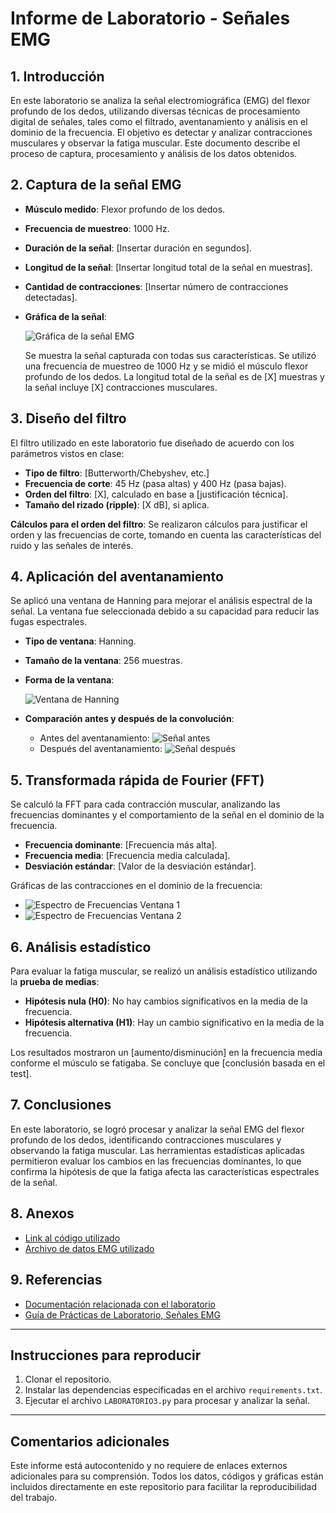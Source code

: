 # Informe de Laboratorio - Señales EMG

## 1. Introducción
En este laboratorio se analiza la señal electromiográfica (EMG) del flexor profundo de los dedos, utilizando diversas técnicas de procesamiento digital de señales, tales como el filtrado, aventanamiento y análisis en el dominio de la frecuencia. El objetivo es detectar y analizar contracciones musculares y observar la fatiga muscular. Este documento describe el proceso de captura, procesamiento y análisis de los datos obtenidos.

## 2. Captura de la señal EMG
- **Músculo medido**: Flexor profundo de los dedos.
- **Frecuencia de muestreo**: 1000 Hz.
- **Duración de la señal**: [Insertar duración en segundos].
- **Longitud de la señal**: [Insertar longitud total de la señal en muestras].
- **Cantidad de contracciones**: [Insertar número de contracciones detectadas].
- **Gráfica de la señal**:

  ![Gráfica de la señal EMG](ruta_a_imagen_grafica_señal.png)

  Se muestra la señal capturada con todas sus características. Se utilizó una frecuencia de muestreo de 1000 Hz y se midió el músculo flexor profundo de los dedos. La longitud total de la señal es de [X] muestras y la señal incluye [X] contracciones musculares.

## 3. Diseño del filtro
El filtro utilizado en este laboratorio fue diseñado de acuerdo con los parámetros vistos en clase:

- **Tipo de filtro**: [Butterworth/Chebyshev, etc.]
- **Frecuencia de corte**: 45 Hz (pasa altas) y 400 Hz (pasa bajas).
- **Orden del filtro**: [X], calculado en base a [justificación técnica].
- **Tamaño del rizado (ripple)**: [X dB], si aplica.

**Cálculos para el orden del filtro**:
Se realizaron cálculos para justificar el orden y las frecuencias de corte, tomando en cuenta las características del ruido y las señales de interés.

## 4. Aplicación del aventanamiento
Se aplicó una ventana de Hanning para mejorar el análisis espectral de la señal. La ventana fue seleccionada debido a su capacidad para reducir las fugas espectrales.

- **Tipo de ventana**: Hanning.
- **Tamaño de la ventana**: 256 muestras.
- **Forma de la ventana**:

  ![Ventana de Hanning](ruta_a_imagen_ventana.png)

- **Comparación antes y después de la convolución**:

  - Antes del aventanamiento: ![Señal antes](ruta_a_imagen_antes.png)
  - Después del aventanamiento: ![Señal después](ruta_a_imagen_despues.png)

## 5. Transformada rápida de Fourier (FFT)
Se calculó la FFT para cada contracción muscular, analizando las frecuencias dominantes y el comportamiento de la señal en el dominio de la frecuencia.

- **Frecuencia dominante**: [Frecuencia más alta].
- **Frecuencia media**: [Frecuencia media calculada].
- **Desviación estándar**: [Valor de la desviación estándar].

Gráficas de las contracciones en el dominio de la frecuencia:

- ![Espectro de Frecuencias Ventana 1](ruta_a_imagen_fft1.png)
- ![Espectro de Frecuencias Ventana 2](ruta_a_imagen_fft2.png)

## 6. Análisis estadístico
Para evaluar la fatiga muscular, se realizó un análisis estadístico utilizando la **prueba de medias**:

- **Hipótesis nula (H0)**: No hay cambios significativos en la media de la frecuencia.
- **Hipótesis alternativa (H1)**: Hay un cambio significativo en la media de la frecuencia.

Los resultados mostraron un [aumento/disminución] en la frecuencia media conforme el músculo se fatigaba. Se concluye que [conclusión basada en el test].

## 7. Conclusiones
En este laboratorio, se logró procesar y analizar la señal EMG del flexor profundo de los dedos, identificando contracciones musculares y observando la fatiga muscular. Las herramientas estadísticas aplicadas permitieron evaluar los cambios en las frecuencias dominantes, lo que confirma la hipótesis de que la fatiga afecta las características espectrales de la señal.

## 8. Anexos
- [Link al código utilizado](ruta_a_codigo_github.py)
- [Archivo de datos EMG utilizado](ruta_a_datos_EMG.txt)

## 9. Referencias
- [Documentación relacionada con el laboratorio](ruta_a_documento_tecnico.pdf)
- [Guía de Prácticas de Laboratorio, Señales EMG](ruta_a_guia_practicas.pdf)

---

## Instrucciones para reproducir
1. Clonar el repositorio.
2. Instalar las dependencias especificadas en el archivo `requirements.txt`.
3. Ejecutar el archivo `LABORATORIO3.py` para procesar y analizar la señal.

---

## Comentarios adicionales
Este informe está autocontenido y no requiere de enlaces externos adicionales para su comprensión. Todos los datos, códigos y gráficas están incluidos directamente en este repositorio para facilitar la reproducibilidad del trabajo.

